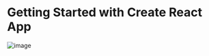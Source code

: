 # Getting Started with Create React App

![image](https://user-images.githubusercontent.com/77378764/168477915-0a368d94-cb95-40cb-b35d-cbab895c96dc.png)
